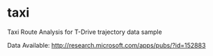 # taxi
Taxi Route Analysis for T-Drive trajectory data sample

Data Available: http://research.microsoft.com/apps/pubs/?id=152883
